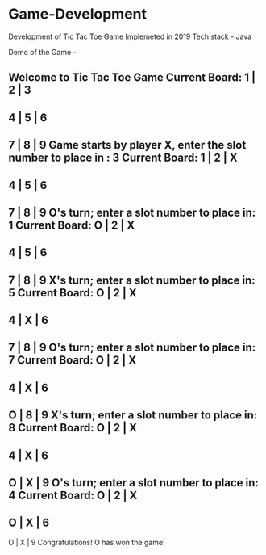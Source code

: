 # Game-Development
Development of Tic Tac Toe Game 
Implemeted in 2019 
Tech stack - Java 

Demo of the Game - 

Welcome to Tic Tac Toe Game
Current Board:
1 | 2 | 3
---------
4 | 5 | 6
---------
7 | 8 | 9
Game starts by player X, enter the slot number to place in : 
3
Current Board:
1 | 2 | X
---------
4 | 5 | 6
---------
7 | 8 | 9
O's turn; enter a slot number to place in:
1
Current Board:
O | 2 | X
---------
4 | 5 | 6
---------
7 | 8 | 9
X's turn; enter a slot number to place in:
5
Current Board:
O | 2 | X
---------
4 | X | 6
---------
7 | 8 | 9
O's turn; enter a slot number to place in:
7
Current Board:
O | 2 | X
---------
4 | X | 6
---------
O | 8 | 9
X's turn; enter a slot number to place in:
8
Current Board:
O | 2 | X
---------
4 | X | 6
---------
O | X | 9
O's turn; enter a slot number to place in:
4
Current Board:
O | 2 | X
---------
O | X | 6
---------
O | X | 9
Congratulations! O has won the game!
